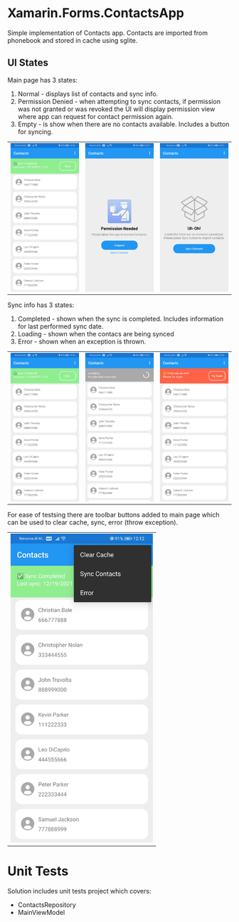 # Xamarin.Forms.ContactsApp

Simple implementation of Contacts app.
Contacts are imported from phonebook and stored in cache using sglite.


## UI States
Main page has 3 states:
1. Normal - displays list of contacts and sync info.
2. Permission Denied - when attempting to sync contacts, if permission was not granted or was revoked the UI will display permission view where app can request for contact permission again.
3. Empty - is show when there are no contacts available. Includes a button for syncing.

<html>
  <table style="width:100%">
    <tr>
      <td><img src="https://github.com/kamisaur/Xamarin.Forms.ContactsApp/blob/main/Screenshots/normal_state.jpg"></td>
      <td><img src="https://github.com/kamisaur/Xamarin.Forms.ContactsApp/blob/main/Screenshots/permission_state.jpg"></td>
      <td><img src="https://github.com/kamisaur/Xamarin.Forms.ContactsApp/blob/main/Screenshots/empty_state.jpg"></td>
    </tr>
  </table>
</html>

Sync info has 3 states:
1. Completed - shown when the sync is completed. Includes information for last performed sync date.
2. Loading - shown when the contacs are being synced
3. Error - shown when an exception is thrown.

<html>
  <table style="width:100%">
    <tr>
      <td><img src="https://github.com/kamisaur/Xamarin.Forms.ContactsApp/blob/main/Screenshots/normal_state.jpg"></td>
      <td><img src="https://github.com/kamisaur/Xamarin.Forms.ContactsApp/blob/main/Screenshots/normal_loading_state.jpg"></td>
      <td><img src="https://github.com/kamisaur/Xamarin.Forms.ContactsApp/blob/main/Screenshots/error_state.jpg"></td>
    </tr>
  </table>
</html>

For ease of testsing there are toolbar buttons added to main page which can be used to clear cache, sync, error (throw exception).

<html>
  <table style="width:100%">
    <tr>
      <td><img src="https://github.com/kamisaur/Xamarin.Forms.ContactsApp/blob/main/Screenshots/toolbar_buttons.jpg" width="320px" height="auto"></td>
    </tr>
  </table>
</html>

# Unit Tests
Solution includes unit tests project which covers:
- ContactsRepository
- MainViewModel

